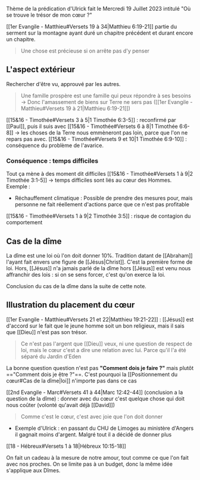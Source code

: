 Thème de la prédication d'Ulrick fait le Mercredi 19 Juillet 2023 intitulé "Où se trouve le trésor de mon cœur ?"

[[1er Evangile - Matthieu#Versets 19 à 34|Matthieu 6:19-21]] partie du serment sur la montagne ayant duré un chapitre précédent et durant encore un chapitre.

> Une chose est précieuse si on arrête pas d'y penser

## L'aspect extérieur
Rechercher d'être vu, approuvé par les autres.
> Une famille prospère est une famille qui peux répondre à ses besoins
> -> Donc l'amassement de biens sur Terre ne sers pas ([[1er Evangile - Matthieu#Versets 19 à 21|Matthieu 6:19-21]])


[[15&16 - Timothée#Versets 3 à 5|1 Timothée 6:3-5]] : reconfirmé par [[Paul]], puis il suis avec [[15&16 - Timothée#Versets 6 à 8|1 Timothée 6:6-8]]
-> les choses de la Terre nous emmèneront pas loin, parce que l'on ne repars pas avec.
[[15&16 - Timothée#Versets 9 et 10|1 Timothée 6:9-10]] : conséquence du problème de l'avarice.

### Conséquence : temps difficiles
Tout ça mène à des moment dit difficiles
[[15&16 - Timothée#Versets 1 à 9|2 Timothée 3:1-5]] -> temps difficiles sont liés au cœur des Hommes.
Exemple :
- Réchauffement climatique : Possible de prendre des mesures pour, mais personne ne fait réellement d'actions parce que ce n'est pas profitable

[[15&16 - Timothée#Versets 1 à 9|2 Timothée 3:5]] : risque de contagion du comportement

## Cas de la dîme
La dîme est une loi où l'on doit donner 10%. Tradition datant de [[Abraham]] l'ayant fait envers une figure de [[Jésus|Christ]]. C'est la première forme de loi.
Hors, [[Jésus]] n'a jamais parlé de la dîme hors [[Jésus]] est venu nous affranchir des lois : si on se sens forcer, c'est qu'on exerce la loi.

Conclusion du cas de la dîme dans la suite de cette note.

## Illustration du placement du cœur
[[1er Evangile - Matthieu#Versets 21 et 22|Matthieu 19:21-22]] : [[Jésus]] est d'accord sur le fait que le jeune homme soit un bon religieux, mais il sais que [[Dieu]] n'est pas son trésor.
> Ce n'est pas l'argent que [[Dieu]] veux, ni une question de respect de loi, mais le cœur c'est a dire une relation avec lui. Parce qu'il l'a été séparé du Jardin d'Eden

La bonne question question n'est pas **"Comment dois je faire ?"** mais plutôt =="Comment dois je être ?"==. C'est pourquoi la [[Positionnement du cœur#Cas de la dîme|loi]] n'importe pas dans ce cas

[[2nd Evangile - Marc#Versets 41 à 44|Marc 12:42-44]] (conclusion a la question de la dîme) : donner avec du cœur c'est quelque chose qui doit nous coûter (volonté qu'avait déjà [[David]])
> Comme c'est le cœur, c'est avec joie que l'on doit donner 

- Exemple d'Ulrick : en passant du CHU de Limoges au ministère d'Angers il gagnait moins d'argent. Malgré tout il a décidé de donner plus

[[18 - Hébreux#Versets 1 à 18|Hébreux 10:15-18]]

On fait un cadeau à la mesure de notre amour, tout comme ce que l'on fait avec nos proches. On se limite pas à un budget, donc la même idée s'applique aux Dîmes.